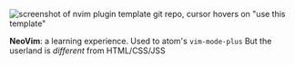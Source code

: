 ![screenshot of nvim plugin template git repo, cursor hovers on "use this 
template"][template]

<aside slot="notes">

**NeoVim**: a learning experience.
Used to atom's `vim-mode-plus`
But the userland is *different* from HTML/CSS/JSS

</aside>

[template]: plugin-template.png
